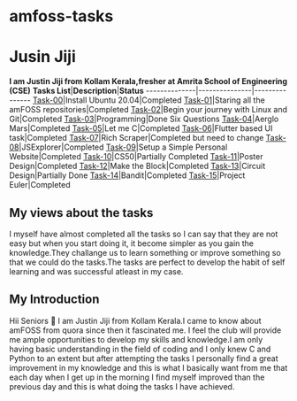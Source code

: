 # amfoss-tasks
# Jusin Jiji
**I am Justin Jiji from Kollam Kerala,fresher at Amrita School of Engineering (CSE)**
**Tasks List**|**Description**|**Status**
--------------|---------------|---------------
[Task-00](https://github.com/JustinJiji/amfoss-tasks/tree/main/task-00)|Install Ubuntu 20.04|Completed
[Task-01](https://github.com/JustinJiji/amfoss-tasks/tree/main/task-01)|Staring all the amFOSS repositories|Completed
[Task-02](https://github.com/JustinJiji/amfoss-tasks/tree/main/task-02)|Begin your journey with Linux and Git|Completed
[Task-03](https://github.com/JustinJiji/amfoss-tasks/tree/main/task-03)|Programming|Done Six Questions
[Task-04](https://github.com/JustinJiji/amfoss-tasks/tree/main/task-04)|Aerglo Mars|Completed
[Task-05](https://github.com/JustinJiji/amfoss-tasks/tree/main/task-05)|Let me C|Completed
[Task-06](https://github.com/JustinJiji/amfoss-tasks/tree/main/task-06)|Flutter based UI task|Completed
[Task-07](https://github.com/JustinJiji/amfoss-tasks/tree/main/task-07)|Rich Scraper|Completed but need to change
[Task-08](https://github.com/JustinJiji/amfoss-tasks/tree/main/task-08)|JSExplorer|Completed
[Task-09](https://github.com/JustinJiji/amfoss-tasks/tree/main/task-09)|Setup a Simple Personal Website|Completed
[Task-10](https://github.com/JustinJiji/amfoss-tasks/tree/main/task-10)|CS50|Partially Completed
[Task-11](https://github.com/JustinJiji/amfoss-tasks/tree/main/task-11)|Poster Design|Completed
[Task-12](https://github.com/JustinJiji/amfoss-tasks/tree/main/task-12)|Make the Block|Completed 
[Task-13](https://github.com/JustinJiji/amfoss-tasks/tree/main/task-13)|Circuit Design|Partially Done
[Task-14](https://github.com/JustinJiji/amfoss-tasks/tree/main/task-14)|Bandit|Completed
[Task-15](https://github.com/JustinJiji/amfoss-tasks/tree/main/task-15)|Project Euler|Completed
## My views about the tasks
I myself have almost completed all the tasks so I can say that they are not easy but when you start doing it, it become simpler as you gain
the knowledge.They challange us to learn something or improve something so that we could do the tasks.The tasks are perfect to develop 
the habit of self learning and was successful atleast in my case.
## My Introduction
Hii Seniors :pray: I am Justin Jiji from Kollam Kerala.I came to know about amFOSS from quora since then it fascinated me.
I feel the club will provide me ample opportunities to develop my skills and knowledge.I am only having basic understanding in the field of coding and I only knew 
C and Python to an extent but after attempting the tasks I personally find a great improvement in my knowledge and this is what I basically want from 
me that each day when I get up in the morning I find myself improved than the previous day and this is what doing the tasks I have achieved.
